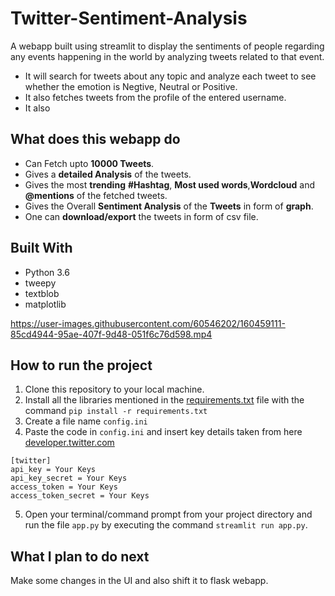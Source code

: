 # Twitter-Sentiment-Analysis
A webapp built using streamlit to display the sentiments of people regarding any events happening in the world by analyzing tweets related to that event. 

- It will search for tweets about any topic and analyze each tweet to see whether the emotion is Negtive, Neutral or Positive. 
- It also fetches tweets from the profile of the entered username.
- It also

## What does this webapp do
- Can Fetch upto **10000 Tweets**.
- Gives a **detailed Analysis** of the tweets.
- Gives the most **trending** **#Hashtag**, **Most used words**,**Wordcloud** and **@mentions** of the fetched tweets.
- Gives the Overall **Sentiment Analysis** of the **Tweets** in form of **graph**.
- One can **download/export** the tweets in form of csv file.

## Built With

* Python 3.6
* tweepy
* textblob
* matplotlib

https://user-images.githubusercontent.com/60546202/160459111-85cd4944-95ae-407f-9d48-051f6c76d598.mp4

## How to run the project

1. Clone this repository to your local machine.
2. Install all the libraries mentioned in the [requirements.txt](https://github.com/santanukumar666/Twitter-Sentiment-Analysis/blob/main/requirements.txt) file with the command `pip install -r requirements.txt`
3. Create a file name `config.ini`
4. Paste the code in `config.ini` and insert key details taken from here [developer.twitter.com](https://developer.twitter.com/en)
```
[twitter]
api_key = Your Keys
api_key_secret = Your Keys
access_token = Your Keys
access_token_secret = Your Keys
```
5. Open your terminal/command prompt from your project directory and run the file `app.py` by executing the command `streamlit run app.py`.

## What I plan to do next

Make some changes in the UI and also shift it to flask webapp.
